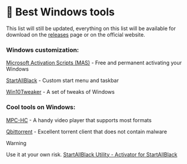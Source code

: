 # 🩵 Best Windows tools
This list will still be updated, everything on this list will be available for download on the [releases](https://github.com/DEADS1KE/Windows-tools/releases) page or on the official website.

### Windows customization:
[Microsoft Activation Scripts (MAS)](https://github.com/DEADS1KE/Windows-tools/releases/tag/MAS) - Free and permanent activating your Windows

[StartAllBlack](https://www.startallback.com/download.php) - Custom start menu and taskbar

[Win10Tweaker]() - A set of tweaks of Windows

### Cool tools on Windows:
[MPC-HC]() - A handy video player that supports most formats

[Qbittorrent]() - Excellent torrent client that does not contain malware

> [!WARNING]
> Use it at your own risk. [StartAllBlack Utility - Activator for StartAllBlack](https://github.com/Aetherinox/startallback-utility)
